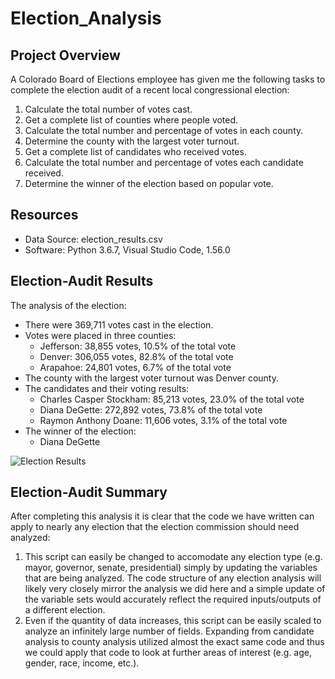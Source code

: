 # Election_Analysis

## Project Overview
A Colorado Board of Elections employee has given me the following tasks to complete the election audit of a recent local congressional election:

1. Calculate the total number of votes cast.
2. Get a complete list of counties where people voted.
3. Calculate the total number and percentage of votes in each county.
4. Determine the county with the largest voter turnout.
5. Get a complete list of candidates who received votes.
6. Calculate the total number and percentage of votes each candidate received.
7. Determine the winner of the election based on popular vote.

## Resources
- Data Source: election_results.csv
- Software: Python 3.6.7, Visual Studio Code, 1.56.0

## Election-Audit Results
The analysis of the election:
- There were 369,711 votes cast in the election.
- Votes were placed in three counties:
  - Jefferson: 38,855 votes, 10.5% of the total vote
  - Denver: 306,055 votes, 82.8% of the total vote
  - Arapahoe: 24,801 votes, 6.7% of the total vote
- The county with the largest voter turnout was Denver county.
- The candidates and their voting results:
  - Charles Casper Stockham: 85,213 votes, 23.0% of the total vote
  - Diana DeGette: 272,892 votes, 73.8% of the total vote 
  - Raymon Anthony Doane: 11,606 votes, 3.1% of the total vote
- The winner of the election:
  - Diana DeGette

![Election Results](https://user-images.githubusercontent.com/82347825/117558731-be809400-b04d-11eb-8e58-ddc1784f5eba.png)


## Election-Audit Summary
After completing this analysis it is clear that the code we have written can apply to nearly any election that the election commission should need analyzed:
  1. This script can easily be changed to accomodate any election type (e.g. mayor, governor, senate, presidential) simply by updating the variables that are being analyzed. The code structure of any election analysis will likely very closely mirror the analysis we did here and a simple update of the variable sets would accurately reflect the required inputs/outputs of a different election.
  2. Even if the quantity of data increases, this script can be easily scaled to analyze an infinitely large number of fields. Expanding from candidate analysis to county analysis utilized almost the exact same code and thus we could apply that code to look at further areas of interest (e.g. age, gender, race, income, etc.).
